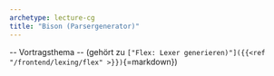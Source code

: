 ```yaml
---
archetype: lecture-cg
title: "Bison (Parsergenerator)"
---
```



-- Vortragsthema -- (gehört zu `["Flex: Lexer generieren)"]({{<ref "/frontend/lexing/flex" >}})`{=markdown})

<!-- Material in alter Veranstaltung vorhanden -->
